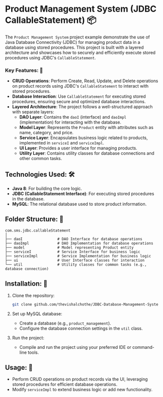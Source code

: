 # Product Management System (JDBC CallableStatement) 📦 

The `Product Management System` project example demonstrate the use of Java Database Connectivity (JDBC) for managing product data in a database using stored procedures. This project is built with a layered architecture and showcases how to securely and efficiently execute stored procedures using JDBC's `CallableStatement`.

### Key Features: 🔑 
- **CRUD Operations**: Perform Create, Read, Update, and Delete operations on product records using JDBC's `CallableStatement` to interact with stored procedures.
- **Database Interaction**: Use `CallableStatement` for executing stored procedures, ensuring secure and optimized database interactions.
- **Layered Architecture**: The project follows a well-structured approach with separate layers:
  - **DAO Layer**: Contains the `daoI` (interface) and `daoImpl` (implementation) for interacting with the database.
  - **Model Layer**: Represents the `Product` entity with attributes such as name, category, and price.
  - **Service Layer**: Encapsulates business logic related to products, implemented in `serviceI` and `serviceImpl`.
  - **UI Layer**: Provides a user interface for managing products.
  - **Utility Layer**: Contains utility classes for database connections and other common tasks.

## Technologies Used: 🛠️ 
- **Java 8**: For building the core logic.
- **JDBC (CallableStatement Interface)**: For executing stored procedures in the database.
- **MySQL**: The relational database used to store product information.

## Folder Structure: 📂 

```
com.sms.jdbc.callableStatement
│
├── daoI                # DAO Interface for database operations
├── daoImpl             # DAO Implementation for database operations
├── model               # Model representing Product entity
├── serviceI            # Service Interface for business logic
├── serviceImpl         # Service Implementation for business logic
├── ui                  # User Interface classes for interaction
└── util                # Utility classes for common tasks (e.g., database connection)
```

## Installation: 🚀 

1. Clone the repository:
   ```bash
   git clone github.com/thevishalchothe/JDBC-Database-Management-Systems.git
   ```

2. Set up MySQL database:
   - Create a database (e.g., `product_management`).
   - Configure the database connection settings in the `util` class.

3. Run the project:
   - Compile and run the project using your preferred IDE or command-line tools.

## Usage: 📝 
- Perform CRUD operations on product records via the UI, leveraging stored procedures for efficient database operations.
- Modify `serviceImpl` to extend business logic or add new functionality.
